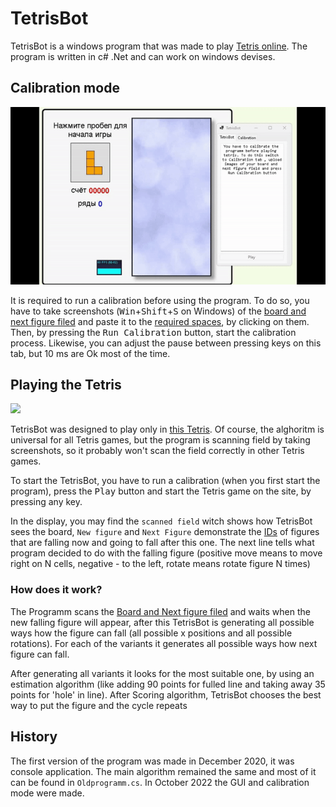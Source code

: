 # TetrisBot
TetrisBot is a windows program that was made to play [Tetris online](https://www.min2win.ru/gms/3336.html). The program is written in c# .Net and can work on windows devises.

## Calibration mode
![](https://github.com/TheBestChelik/Tetris_Bot/blob/master/img/Calibration.gif?raw=true)

It is required to run a calibration before  using the program. To do so, you have to take screenshots (<kbd>Win</kbd>+<kbd>Shift</kbd>+<kbd>S</kbd> on Windows) of the [board and next figure filed](https://github.com/TheBestChelik/Tetris_Bot/blob/master/img/playingBoard.png?raw=true) and paste it to the [required spaces](https://github.com/TheBestChelik/Tetris_Bot/blob/master/img/image.png?raw=true), by clicking on them. Then, by pressing the <kbd>Run Calibration</kbd> button, start the calibration process. Likewise, you can adjust the pause between pressing keys on this tab, but 10 ms are Ok most of the time.
## Playing the Tetris
![](https://github.com/TheBestChelik/Tetris_Bot/blob/master/img/Playing.gif?raw=true)

TetrisBot was designed to play only in [this Tetris](https://www.min2win.ru/gms/3336.html). Of course, the alghoritm is universal for all Tetris games, but the program is scanning field by taking screenshots, so it probably won't scan the field correctly in other Tetris games.

To start the TetrisBot, you have to run a calibration (when you first start the program), press the <kbd>Play</kbd> button and start the Tetris game on the site, by pressing any key.

In the display, you may find the `scanned field` witch shows how TetrisBot sees the board, `New figure` and `Next Figure` demonstrate the [IDs](https://github.com/TheBestChelik/Tetris_Bot/blob/master/img/shpora.png?raw=true) of figures that are falling now and going to fall after this one. The next line tells what program decided to do with the falling figure (positive move means to move right on N cells, negative - to the left, rotate means rotate figure N times)

### How does it work?

The Programm scans the [Board and Next figure filed](https://github.com/TheBestChelik/Tetris_Bot/blob/master/img/playingBoard.png?raw=true) and waits when the new falling figure will appear, after this TetrisBot is generating all possible ways how the figure can fall (all possible x positions and all possible rotations). For each of the variants it generates all possible ways how next figure can fall. 

After generating all variants it looks for the most suitable one, by using an estimation algorithm (like adding 90 points for fulled line and taking away 35 points for 'hole' in line). After Scoring algorithm, TetrisBot chooses the best way to put the figure and the cycle repeats

## History
The first version of the program was made in December 2020, it was console application. The main algorithm remained the same and most of it can be found in `Oldprogramm.cs`. In October 2022 the GUI and calibration mode were made.
